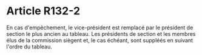 # Article R132-2

En cas d'empêchement, le vice-président est remplacé par le président de section le plus ancien au tableau. Les présidents de section et les membres élus de la commission siègent et, le cas échéant, sont suppléés en suivant l'ordre du tableau.
